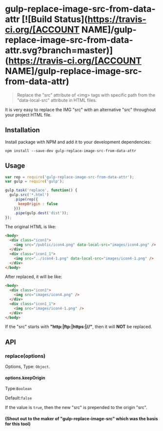 # gulp-replace-image-src-from-data-attr [![Build Status](https://travis-ci.org/[ACCOUNT NAME]/gulp-replace-image-src-from-data-attr.svg?branch=master)](https://travis-ci.org/[ACCOUNT NAME]/gulp-replace-image-src-from-data-attr)

> Replace the \"src\" attribute of \<img\> tags with specific path from the \"data-local-src\" attribute in HTML files. 

It is very easy to replace the IMG "src" with an alternative "src" throughout your project HTML file.

## Installation

Install package with NPM and add it to your development dependencies:

`npm install --save-dev gulp-replace-image-src-from-data-attr`

## Usage

```javascript
var rep = require('gulp-replace-image-src-from-data-attr');
var gulp = require('gulp');

gulp.task('replace', function() {
  gulp.src('*.html')
    .pipe(rep({
      keepOrigin : false
    }))
    .pipe(gulp.dest('dist'));
});
```
The original HTML is like:
```html
<body>
  <div class="icon1">
    <img src="/public/icon4.png" data-local-src="images/icon4.png" />
  </div>
  <div class="icon1_1">
    <img src="../icon4-1.png" data-local-src="images/icon4-1.png" />
  </div>
</body>
```
After replaced, it will be like:
```html
<body>
  <div class="icon1">
    <img src="images/icon4.png" />
  </div>
  <div class="icon1_1">
    <img src="images/icon4-1.png" />
  </div>
</body>
```

If the "src" starts with **"http:|ftp:|https:|//"**, then it will **NOT** be replaced.
## API

### replace(options)

Options, Type: `Object`.

#### options.keepOrigin

Type:`Boolean`

Default:`false`

If the value is `true`, then the new "src" is prepended to the origin "src".

#### (Shout out to the maker of "gulp-replace-image-src" which was the basis for this tool) 
